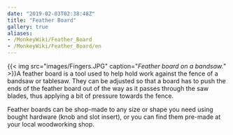 ```yaml
---
date: "2019-02-03T02:38:48Z"
title: "Feather Board"
gallery: true
aliases:
- /MonkeyWiki/Feather_Board
- /MonkeyWiki/Feather_Board/en
---
```

{{< img src="images/Fingers.JPG" caption="_Feather board on a bandsaw._" >}}A feather board is a tool used to help hold work against the fence of a bandsaw or tablesaw. They can be adjusted so that a board has to push the ends of the feather board out of the way as it passes through the saw blades, thus applying a bit of pressure towards the fence.

Feather boards can be shop-made to any size or shape you need using bought hardware (knob and slot insert), or you can find them pre-made at your local woodworking shop.





